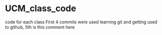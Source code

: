 # UCM_class_code
code for each class
First 4 commits were used learning git and getting used to github, 5th is this comment here
